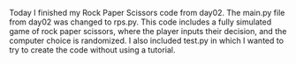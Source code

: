 Today I finished my Rock Paper Scissors code from day02. The main.py file
from day02 was changed to rps.py. This code includes a fully simulated game
of rock paper scissors, where the player inputs their decision, and the 
computer choice is randomized. I also included test.py in which I wanted
to try to create the code without using a tutorial.

